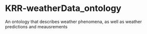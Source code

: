 # KRR-weatherData_ontology
An ontology that describes weather phenomena, as well as weather predictions and meausrements
